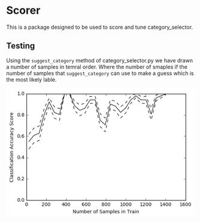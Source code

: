 # Scorer

This is a package designed to be used to score and tune category_selector.


## Testing

Using the ```suggest_category``` method of category_selector.py we have drawn a number of samples in temral order. Where the number of smaples if the number of samples that ```suggest_category``` can use to make a guess which is the most likely lable. 

![Alt text](full_test.png?raw=true "All Samples Accepted")
